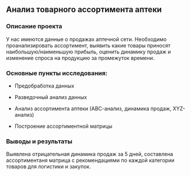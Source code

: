 ## Анализ товарного ассортимента аптеки


### Описание проекта
У нас имеются данные о продажах аптечной сети. Необходимо проанализировать ассортимент, выявить какие товары приносят наибольшую/наименьшую прибыль, оценить динамику продаж и изменение спроса на продукцию за промежуток времени.


### Основные пункты исследования:

- Предобработка данных

- Разведочный анализ данных

- Анализ ассортимента аптеки (АВС-анализ, динамика продаж, XYZ-анализ)

- Построение ассортиментной матрицы


### Выводы и результаты

Выявлена отрицательная динамика продаж за 5 дней, составлена ассортиментаня матрица с рекомендациями по каждой категории товаров для логистики и закупок.
